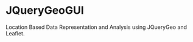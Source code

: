 JQueryGeoGUI
========

Location Based Data Representation and Analysis using JQueryGeo and Leaflet.
